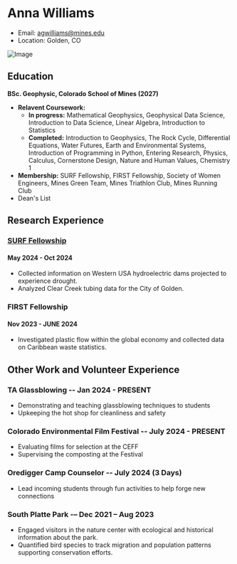 # Anna Williams
- Email: agwilliams@mines.edu
- Location: Golden, CO

![Image](https://media.licdn.com/dms/image/v2/D5603AQG31gh6sbuIIg/profile-displayphoto-shrink_400_400/profile-displayphoto-shrink_400_400/0/1713407468113?e=1744243200&v=beta&t=XDNQhJJTcnx4rbt46QiK2b5sYhm1hjR_d8NG_Swotqs)

## Education
**BSc. Geophysic, Colorado School of Mines (2027)**
- **Relavent Coursework:**
	- **In progress:** Mathematical Geophysics, Geophysical Data Science, Introduction to Data Science, Linear Algebra, Introduction to Statistics
	- **Completed:** Introduction to Geophysics, The Rock Cycle, Differential Equations, Water Futures, Earth and Environmental Systems, Introduction of Programming in Python, Entering Research, Physics, Calculus, Cornerstone Design, Nature and Human Values, Chemistry 1
- **Membership:** SURF Fellowship, FIRST Fellowship, Society of Women Engineers, Mines Green Team, Mines Triathlon
Club, Mines Running Club
- Dean's List

## Research Experience
### [SURF Fellowship](https://www.mines.edu/undergraduate-research/surf-2024-cohort/)
#### May 2024 - Oct 2024
- Collected information on Western USA hydroelectric dams projected to experience drought.
- Analyzed Clear Creek tubing data for the City of Golden.
### FIRST Fellowship
#### Nov 2023 - JUNE 2024
- Investigated plastic flow within the global economy and collected data on Caribbean waste statistics.

## Other Work and Volunteer Experience
### **TA Glassblowing -- Jan 2024 - PRESENT**
- Demonstrating and teaching glassblowing techniques to students
- Upkeeping the hot shop for cleanliness and safety
### **Colorado Environmental Film Festival -- July 2024 - PRESENT**
- Evaluating films for selection at the CEFF
- Supervising the composting at the Festival
### **Oredigger Camp Counselor -- July 2024 (3 Days)**
- Lead incoming students through fun activities to help forge new connections
### **South Platte Park -– Dec 2021 – Aug 2023**
- Engaged visitors in the nature center with ecological and historical information about the park.
- Quantified bird species to track migration and population patterns supporting conservation efforts.
